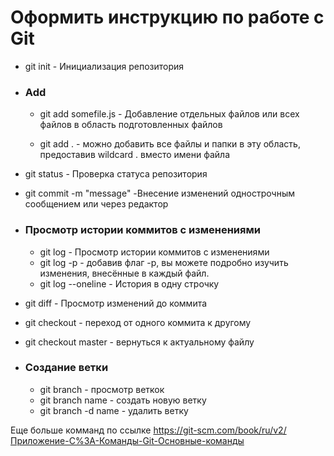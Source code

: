 # Оформить инструкцию по работе с Git

* git init - Инициализация репозитория

* ### **Add**
  * git add somefile.js - Добавление отдельных файлов или всех файлов в область подготовленных файлов

  * git add . - можно добавить все файлы и папки в эту область, предоставив wildcard . вместо имени файла

* git status - Проверка статуса репозитория


* git commit -m "message" -Внесение изменений однострочным сообщением или через редактор

* ### **Просмотр истории коммитов с изменениями** 
  * git log - Просмотр истории коммитов с изменениями
  * git log -p - добавив флаг -p, вы можете подробно изучить изменения, внесённые в каждый файл.
  * git log --oneline - История в одну строчку

* git diff - Просмотр изменений до коммита

* git checkout - переход от одного коммита к другому

* git checkout master - вернуться к актуальному файлу

* ### **Создание ветки**
  * git branch - просмотр веткок
  * git branch name - создать новую ветку
  * git branch -d name - удалить ветку


















Еще больше комманд по ссылке https://git-scm.com/book/ru/v2/Приложение-C%3A-Команды-Git-Основные-команды




